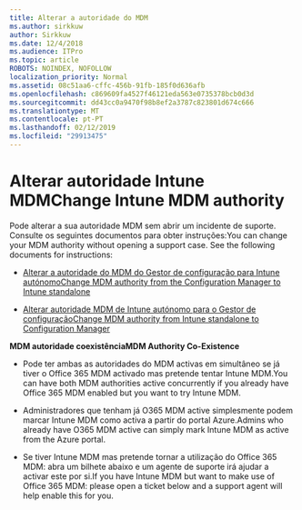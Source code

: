 ```yaml
---
title: Alterar a autoridade do MDM
ms.author: sirkkuw
author: Sirkkuw
ms.date: 12/4/2018
ms.audience: ITPro
ms.topic: article
ROBOTS: NOINDEX, NOFOLLOW
localization_priority: Normal
ms.assetid: 08c51aa6-cffc-456b-91fb-185f0d636afb
ms.openlocfilehash: c869609fa4527f46121eda563e0735378bcb0d3d
ms.sourcegitcommit: dd43cc0a9470f98b8ef2a3787c823801d674c666
ms.translationtype: MT
ms.contentlocale: pt-PT
ms.lasthandoff: 02/12/2019
ms.locfileid: "29913475"
---
```

# <a name="change-intune-mdm-authority"></a><span data-ttu-id="ad82e-102">Alterar autoridade Intune MDM</span><span class="sxs-lookup"><span data-stu-id="ad82e-102">Change Intune MDM authority</span></span>

<span data-ttu-id="ad82e-p101">Pode alterar a sua autoridade MDM sem abrir um incidente de suporte. Consulte os seguintes documentos para obter instruções:</span><span class="sxs-lookup"><span data-stu-id="ad82e-p101">You can change your MDM authority without opening a support case. See the following documents for instructions:</span></span>
  
- [<span data-ttu-id="ad82e-105">Alterar a autoridade do MDM do Gestor de configuração para Intune autónomo</span><span class="sxs-lookup"><span data-stu-id="ad82e-105">Change MDM authority from the Configuration Manager to Intune standalone</span></span>](https://docs.microsoft.com/sccm/mdm/deploy-use/migrate-change-mdm-authority)
    
- [<span data-ttu-id="ad82e-106">Alterar autoridade MDM de Intune autónomo para o Gestor de configuração</span><span class="sxs-lookup"><span data-stu-id="ad82e-106">Change MDM authority from Intune standalone to Configuration Manager</span></span>](https://docs.microsoft.com/sccm/mdm/deploy-use/change-mdm-authority)
    
 <span data-ttu-id="ad82e-107">**MDM autoridade coexistência**</span><span class="sxs-lookup"><span data-stu-id="ad82e-107">**MDM Authority Co-Existence**</span></span>
  
- <span data-ttu-id="ad82e-108">Pode ter ambas as autoridades do MDM activas em simultâneo se já tiver o Office 365 MDM activado mas pretende tentar Intune MDM.</span><span class="sxs-lookup"><span data-stu-id="ad82e-108">You can have both MDM authorities active concurrently if you already have Office 365 MDM enabled but you want to try Intune MDM.</span></span>
    
- <span data-ttu-id="ad82e-109">Administradores que tenham já O365 MDM active simplesmente podem marcar Intune MDM como activa a partir do portal Azure.</span><span class="sxs-lookup"><span data-stu-id="ad82e-109">Admins who already have O365 MDM active can simply mark Intune MDM as active from the Azure portal.</span></span>
    
- <span data-ttu-id="ad82e-110">Se tiver Intune MDM mas pretende tornar a utilização do Office 365 MDM: abra um bilhete abaixo e um agente de suporte irá ajudar a activar este por si.</span><span class="sxs-lookup"><span data-stu-id="ad82e-110">If you have Intune MDM but want to make use of Office 365 MDM: please open a ticket below and a support agent will help enable this for you.</span></span>
    

